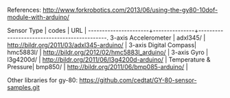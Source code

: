 References:
http://www.forkrobotics.com/2013/06/using-the-gy80-10dof-module-with-arduino/

Sensor Type	      |   codes       |                   URL			    |
----------------------+---------------+---------------------------------------------.
3-axis Accelerometer  |	  adxl345/    | http://bildr.org/2011/03/adxl345-arduino/   |
3-axis Digital Compass|	  hmc5883l/   | http://bildr.org/2012/02/hmc5883l_arduino/  |
3-axis Gyro	      |	  l3g4200d/   | http://bildr.org/2011/06/l3g4200d-arduino/  |
Temperature & Pressure|	  bmp850/     | http://bildr.org/2011/06/bmp085-arduino/    |

Other libraries for gy-80:
https://github.com/cedtat/GY-80-sensor-samples.git
